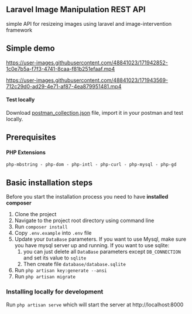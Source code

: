 ## Laravel Image Manipulation REST API
simple API for resizeing images using laravel and image-intervention framework

## Simple demo

https://user-images.githubusercontent.com/48841023/171942852-1c0e7b5a-f7f3-4741-8caa-f81b251efaaf.mp4

https://user-images.githubusercontent.com/48841023/171943569-712c29d0-ad29-4e71-af87-4ea879951481.mp4


#### Test locally
Download [postman_collection.json](postman_collection.json) file, import it in your postman and test locally.

## Prerequisites

#### PHP Extensions
`php-mbstring - php-dom - php-intl - php-curl - php-mysql - php-gd`

## Basic installation steps 
Before you start the installation process you need to have **installed composer**

1. Clone the project
2. Navigate to the project root directory using command line
3. Run `composer install`
4. Copy `.env.example` into `.env` file
5. Update your `DataBase` parameters. 
   If you want to use Mysql, make sure you have mysql server up and running.
   If you want to use sqlite: 
   1. you can just delete all `DataBase` parameters except `DB_CONNECTION` and set its value to `sqlite`
   2. Then create file `database/database.sqlite`
6. Run `php artisan key:generate --ansi`
7. Run `php artisan migrate`

### Installing locally for development
Run `php artisan serve` which will start the server at http://localhost:8000 <br>

